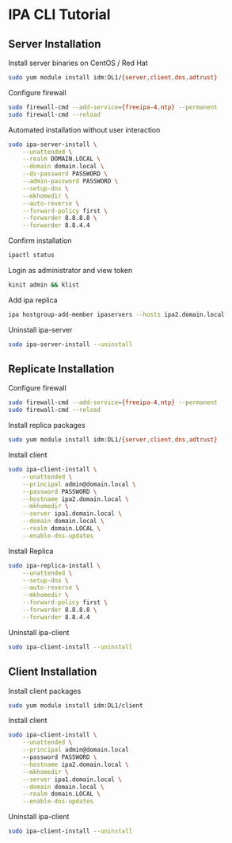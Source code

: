 # IPA CLI Tutorial

## Server Installation

Install server binaries on CentOS / Red Hat

```bash
sudo yum module install idm:DL1/{server,client,dns,adtrust}
```

Configure firewall

```bash
sudo firewall-cmd --add-service={freeipa-4,ntp} --permanent
sudo firewall-cmd --reload
```

Automated installation without user interaction

```bash
sudo ipa-server-install \
    --unattended \
    --realm DOMAIN.LOCAL \
    --domain domain.local \
    --ds-password PASSWORD \
    --admin-password PASSWORD \
    --setup-dns \
    --mkhomedir \
    --auto-reverse \
    --forward-policy first \
    --forwarder 8.8.8.8 \
    --forwarder 8.8.4.4
```

Confirm installation

```bash
ipactl status
```

Login as administrator and view token

```bash
kinit admin && klist
```

Add ipa replica

```bash
ipa hostgroup-add-member ipaservers --hosts ipa2.domain.local
```

Uninstall ipa-server

```bash
sudo ipa-server-install --uninstall
```

## Replicate Installation

Configure firewall

```bash
sudo firewall-cmd --add-service={freeipa-4,ntp} --permanent
sudo firewall-cmd --reload
```

Install replica packages

```bash
sudo yum module install idm:DL1/{server,client,dns,adtrust}
```

Install client 

```bash
sudo ipa-client-install \
    --unattended \
    --principal admin@domain.local \
    --password PASSWORD \
    --hostname ipa2.domain.local \
    --mkhomedir \
    --server ipa1.domain.local \
    --domain domain.local \
    --realm domain.LOCAL \
    --enable-dns-updates
```

Install Replica

```bash
sudo ipa-replica-install \
    --unattended \
    --setup-dns \
    --auto-reverse \
    --mkhomedir \
    --forward-policy first \
    --forwarder 8.8.8.8 \
    --forwarder 8.8.4.4
```

Uninstall ipa-client

```bash
sudo ipa-client-install --uninstall
```

## Client Installation

Install client packages

```bash
sudo yum module install idm:DL1/client
```

Install client

```bash
sudo ipa-client-install \
    --unattended \
    --principal admin@domain.local
    --password PASSWORD \
    --hostname ipa2.domain.local \
    --mkhomedir \
    --server ipa1.domain.local \
    --domain domain.local \
    --realm domain.LOCAL \
    --enable-dns-updates
```

Uninstall ipa-client

```bash
sudo ipa-client-install --uninstall
```
